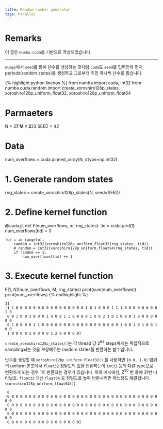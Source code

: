 ```yaml
---
title: Random number generator
tags: Parallel
---
```


# Remarks
이 글은 `numba.cuda`를 기반으로 작성되었습니다.

<!--more-->

--- 

`numpy`에서 `seed`를 통해 난수를 생성하는 것처럼 `cuda`도 `seed`를 입력받아 먼저 periods(random states)를 생성하고 그로부터 직접 하나씩 난수를 뽑습니다.


{% highlight python linenos %}
from numba import cuda, int32
from numba.cuda.random import create_xoroshiro128p_states, xoroshiro128p_uniform_float32, xoroshiro128p_uniform_float64


# Parmaeters
N = 2**7
M = 2**23
SEED = 42

# Data
num_overflows = cuda.pinned_array(N, dtype=np.int32)

# 1. Generate random states
rng_states = create_xoroshiro128p_states(N, seed=SEED)


# 2. Define kernel function
@cuda.jit
def F(num_overflows, m, rng_states):
    tid = cuda.grid(1)
    num_overflows[tid] = 0
    
    for i in range(m):
        random = int32(xoroshiro128p_uniform_float32(rng_states, tid))
        # random = int32(xoroshiro128p_uniform_float64(rng_states, tid))
        if random == 1:
            num_overflows[tid] += 1


# 3. Execute kernel function
F[1, N](num_overflows, M, rng_states)
print(sum(num_overflows))
print(num_overflows)
{% endhighlight %}

```
31
[1 1 0 0 0 0 0 0 0 0 0 0 0 0 0 0 0 0 1 0 1 0 0 0 1 1 1 0 0 0 0 0 0 0 0 1 0
 0 0 1 0 0 1 0 0 0 1 0 0 0 1 1 0 0 0 0 1 0 0 2 1 0 1 0 0 0 1 0 0 0 0 0 0 0
 0 1 0 0 0 0 1 1 0 0 0 0 0 0 0 0 0 0 0 0 0 0 0 0 0 0 1 0 0 1 0 1 0 0 1 0 0
 1 0 0 0 0 1 0 0 0 0 1 2 0 0 0 0 0]
```

`create_xoroshiro128p_states()`는 각 thread 당 $2^{64}$ steps까지는 독립적으로 sampling되는 것을 보장해주는 random states를 반환하는 함수입니다. 

난수를 생성할 때 `xoroshiro128p_uniform_float32()` 를 사용하면 `[0.0, 1.0)` 범위의 uniform 분포에서 `float32` 정밀도의 값을 반환하는데 `int32` 등의 다른 type으로 변환하게 되는 경우 1이 반환되는 경우가 있습니다. 위의 예시에선, $2^{30}$ 번 중에 31번 나타났죠. `float32` 대신 `float64` 로 정밀도를 높여 반환시키면 어느정도 해결됩니다. (`xoroshiro128p_uniform_float64()`)

```
 0
[0 0 0 0 0 0 0 0 0 0 0 0 0 0 0 0 0 0 0 0 0 0 0 0 0 0 0 0 0 0 0 0 0 0 0 0 0
 0 0 0 0 0 0 0 0 0 0 0 0 0 0 0 0 0 0 0 0 0 0 0 0 0 0 0 0 0 0 0 0 0 0 0 0 0
 0 0 0 0 0 0 0 0 0 0 0 0 0 0 0 0 0 0 0 0 0 0 0 0 0 0 0 0 0 0 0 0 0 0 0 0 0
 0 0 0 0 0 0 0 0 0 0 0 0 0 0 0 0 0]
```